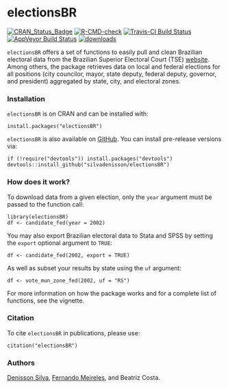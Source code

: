electionsBR
=====

[![CRAN_Status_Badge](http://www.r-pkg.org/badges/version/electionsBR)](https://cran.r-project.org/package=electionsBR)
[![R-CMD-check](https://github.com/silvadenisson/electionsBR/workflows/R-CMD-check/badge.svg)](https://github.com/silvadenisson/electionsBR/actions)
[![Travis-CI Build Status](https://travis-ci.org/silvadenisson/electionsBR.svg?branch=master)](https://travis-ci.org/silvadenisson/electionsBR) [![AppVeyor Build Status](https://ci.appveyor.com/api/projects/status/github/silvadenisson/electionsBR?branch=master&svg=true)](https://ci.appveyor.com/project/silvadenisson/electionsBR)
[![downloads](http://cranlogs.r-pkg.org/badges/grand-total/electionsBR?color=blue)](https://r-pkg.org/pkg/electionsBR)


`electionsBR` offers a set of functions to easily pull and clean Brazilian electoral data from the Brazilian Superior Electoral Court (TSE) [website](http://www.tse.jus.br/eleicoes/estatisticas/repositorio-de-dados-eleitorais). Among others, the package retrieves data on local and federal elections for all positions (city councilor, mayor, state deputy, federal deputy, governor, and president) aggregated by state, city, and electoral zones.

### Installation

`electionsBR` is on CRAN and can be installed with:

``` {.r}
install.packages("electionsBR")
```

`electionsBR` is also available on [GitHub](https://github.com/). You can install pre-release versions via:

``` {.r}
if (!require("devtools")) install.packages("devtools")
devtools::install_github("silvadenisson/electionsBR")
```

### How does it work?

To download data from a given election, only the `year` argument must be passed to the function call:

``` {.r}
library(electionsBR)
df <- candidate_fed(year = 2002)
```

You may also export Brazilian electoral data to Stata and SPSS by setting the `export` optional argument to `TRUE`:

``` {.r}
df <- candidate_fed(2002, export = TRUE)
```

As well as subset your results by state using the `uf` argument:

``` {.r}
df <- vote_mun_zone_fed(2002, uf = "RS")
```

For more information on how the package works and for a complete list of functions, see the vignette.

### Citation

To cite `electionsBR` in publications, please use:

``` {.r}
citation("electionsBR")
```

### Authors

[Denisson Silva](https://denissonsilva.com/), [Fernando Meireles](https://fmeireles.com/), and Beatriz Costa.
